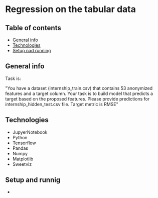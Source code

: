 # Regression on the tabular data

## Table of contents
* [General info](#general-info)
* [Technologies](#technologies)
* [Setup nad running](#setup)

## General info

Task is:

"You have a dataset (internship_train.csv) that contains 53 anonymized features and a target column. Your task is to build model that predicts a target based on the proposed features. Please provide predictions for internship_hidden_test.csv file. Target metric is RMSE"

## Technologies
  
  - JupyerNotebook
  - Python
  - Tensorflow
  - Pandas 
  - Numpy
  - Matplotlib
  - Sweetviz 
  
 ## Setup and runnig
 
 - 


